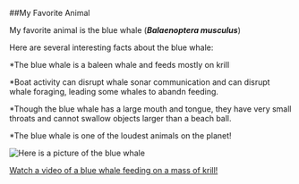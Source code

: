 ##My Favorite Animal

My favorite animal is the blue whale (***Balaenoptera musculus***)

Here are several interesting facts about the blue whale: 

*The blue whale is a baleen whale and feeds mostly on krill

*Boat activity can disrupt whale sonar communication and can disrupt whale foraging, leading some whales to abandn feeding. 

*Though the blue whale has a large mouth and tongue, they have very small throats and cannot swallow objects larger than a beach ball. 

*The blue whale is one of the loudest animals on the planet!

![Here is a picture of the blue whale](https://asset-manager.bbcchannels.com/i/2ehlh1c20e61000)

[Watch a video of a blue whale feeding on a mass of krill!](https://www.youtube.com/watch?v=cbxSBDopVyw)






